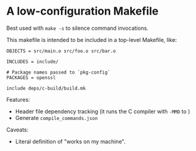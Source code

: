# A low-configuration Makefile

Best used with `make -s` to silence command invocations.

This makefile is intended to be included in a top-level Makefile, like:

```make
OBJECTS = src/main.o src/foo.o src/bar.o

INCLUDES = include/

# Package names passed to `pkg-config`
PACKAGES = openssl

include deps/c-build/build.mk
```

Features:

  * Header file dependency tracking (it runs the C compiler with `-MMD` to )
  * Generate `compile_commands.json`

Caveats:

  * Literal definition of "works on my machine".
